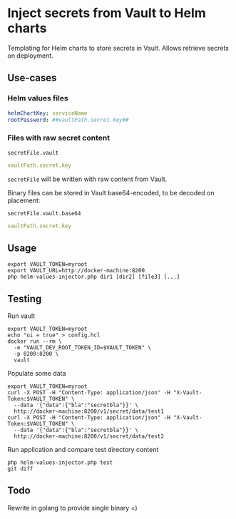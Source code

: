 # Inject secrets from Vault to Helm charts

Templating for Helm charts to store secrets in Vault.
Allows retrieve secrets on deployment.

## Use-cases

### Helm values files

```yaml
helmChartKey: serviceName
rootPassword: ##vaultPath.secret.key##
```

### Files with raw secret content

`secretFile.vault`

```yaml
vaultPath.secret.key
```

`secretFile` will be written with raw content from Vault.

Binary files can be stored in Vault base64-encoded, to be decoded on placement:

`secretFile.vault.base64`

```yaml
vaultPath.secret.key
```
## Usage

```
export VAULT_TOKEN=myroot
export VAULT_URL=http://docker-machine:8200
php helm-values-injector.php dir1 [dir2] [file3] [...]
```

## Testing

Run vault

```shell script
export VAULT_TOKEN=myroot
echo "ui = true" > config.hcl
docker run --rm \
  -e "VAULT_DEV_ROOT_TOKEN_ID=$VAULT_TOKEN" \
  -p 8200:8200 \
  vault
```

Populate some data

```shell script
export VAULT_TOKEN=myroot
curl -X POST -H "Content-Type: application/json" -H "X-Vault-Token:$VAULT_TOKEN" \
  --data '{"data":{"bla":"secretbla"}}' \
  http://docker-machine:8200/v1/secret/data/test1
curl -X POST -H "Content-Type: application/json" -H "X-Vault-Token:$VAULT_TOKEN" \
  --data '{"data":{"bla":"secretbla"}}' \
  http://docker-machine:8200/v1/secret/data/test2
```

Run application and compare test directory content

```shell script
php helm-values-injector.php test
git diff
```

## Todo

Rewrite in golang to provide single binary =)